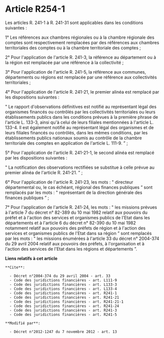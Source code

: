 # Article R254-1

Les articles R. 241-1 à R. 241-31 sont applicables dans les conditions suivantes : 

1° Les références aux chambres régionales ou à la chambre régionale des comptes sont respectivement remplacées par des
références aux chambres territoriales des comptes ou à la chambre territoriale des comptes ; 

2° Pour l'application de l'article R. 241-3, la référence au département ou à la région est remplacée par une référence à la
collectivité ; 

3° Pour l'application de l'article R. 241-5, la référence aux communes, départements ou régions est remplacée par une
référence aux collectivités territoriales ; 

4° Pour l'application de l'article R. 241-21, le premier alinéa est remplacé par les dispositions suivantes : 

" Le rapport d'observations définitives est notifié au représentant légal des organismes financés ou contrôlés par les
collectivités territoriales ou leurs établissements publics dans les conditions prévues à la première phrase de l'article L.
133-3, ainsi qu'à celui de leurs filiales mentionnées à l'article L. 133-4. Il est également notifié au représentant légal
des organismes et de leurs filiales financés ou contrôlés, dans les mêmes conditions, par les établissements publics
nationaux soumis au contrôle de la chambre territoriale des comptes en application de l'article L. 111-9. ” ; 

5° Pour l'application de l'article R. 241-21-1, le second alinéa est remplacé par les dispositions suivantes : 

" La notification des observations rectifiées se substitue à celle prévue au premier alinéa de l'article R. 241-21. ” ; 

6° Pour l'application de l'article R. 241-23, les mots : "   directeur départemental ou, le cas échéant, régional des
finances publiques  ” sont remplacés par les mots : " représentant de la direction générale des finances publiques ” ; 

7° Pour l'application de l'article R. 241-24, les mots : " les missions prévues à l'article 7 du décret n° 82-389 du 10 mai
1982 relatif aux pouvoirs du préfet et à l'action des services et organismes publics de l'Etat dans les départements et à
l'article 6 du décret n° 82-390 du 10 mai 1982 notamment relatif aux pouvoirs des préfets de région et à l'action des
services et organismes publics de l'Etat dans sa région ” sont remplacés par les mots : " les missions énumérées à l'article
33 du décret n° 2004-374 du 29 avril 2004 relatif aux pouvoirs des préfets, à l'organisation et à l'action des services de
l'Etat dans les régions et départements ”.

**Liens relatifs à cet article**

	**Cite**:

	  - Décret n°2004-374 du 29 avril 2004 - art. 33
	  - Code des juridictions financières - art. L111-9
	  - Code des juridictions financières - art. L133-3
	  - Code des juridictions financières - art. L133-4
	  - Code des juridictions financières - art. R241-1
	  - Code des juridictions financières - art. R241-21
	  - Code des juridictions financières - art. R241-21-1
	  - Code des juridictions financières - art. R241-24
	  - Code des juridictions financières - art. R241-3
	  - Code des juridictions financières - art. R241-5

	**Modifié par**:

	  - Décret n°2012-1247 du 7 novembre 2012 - art. 13

